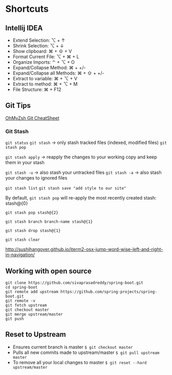 # Shortcuts

## Intellij IDEA

- Extend Selection: ⌥ + ↑
- Shrink Selection: ⌥ + ↓
- Show clipboard: ⌘ + ⇧ + V
- Format Current File: ⌥ + ⌘ + L
- Organize Imports: ⌃ + ⌥ + O
- Expand/Collapse Method: ⌘ + +/-
- Expand/Collapse all Methods: ⌘ + ⇧ + +/-
- Extract to variable: ⌘ + ⌥ + V
- Extract to method: ⌘ + ⌥ + M
- File Structure: ⌘ + F12

## Git Tips

[OhMyZsh Git CheatSheet](https://github.com/ohmyzsh/ohmyzsh/wiki/Cheatsheet)

### Git Stash

`git status`
`git stash` -> only stash tracked files (indexed, modified files)
`git stash pop`

`git stash apply` -> reapply the changes to your working copy and keep them in your stash

`git stash -u` -> also stash your untracked files
`git stash -a` -> also stash your changes to ignored files

`git stash list`
`git stash save "add style to our site"`

By default, `git stash pop` will re-apply the most recently created stash: stash@{0}

`git stash pop stash@{2}`

`git stash branch branch-name stash@{1}`

`git stash drop stash@{1}`

`git stash clear`

http://sushihangover.github.io/iterm2-osx-jump-word-wise-left-and-right-in-navigation/

## Working with open source

```shell
git clone https://github.com/sivaprasadreddy/spring-boot.git
cd spring-boot
git remote add upstream https://github.com/spring-projects/spring-boot.git
git remote -v
git fetch upstream
git checkout master
git merge upstream/master
git push
```

## Reset to Upstream

* Ensures current branch is master `$ git checkout master`
* Pulls all new commits made to upstream/master `$ git pull upstream master`
* To remove all your local changes to master `$ git reset --hard upstream/master`
